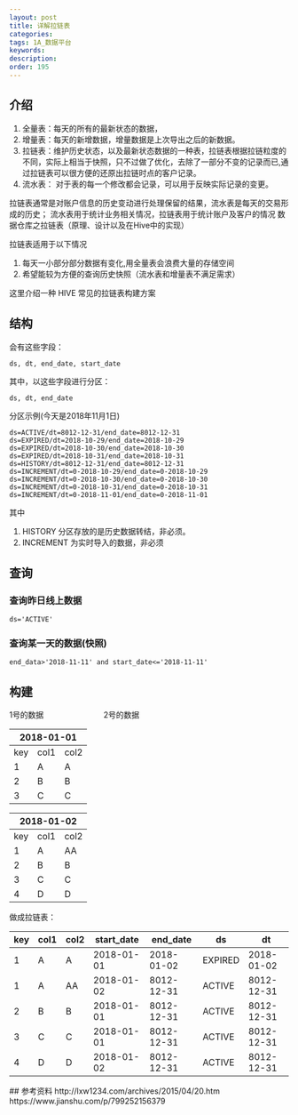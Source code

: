 ```yaml
---
layout: post
title: 详解拉链表
categories:
tags: 1A_数据平台
keywords:
description:
order: 195
---
```



## 介绍
1. 全量表：每天的所有的最新状态的数据，
2. 增量表：每天的新增数据，增量数据是上次导出之后的新数据。
3. 拉链表：维护历史状态，以及最新状态数据的一种表，拉链表根据拉链粒度的不同，实际上相当于快照，只不过做了优化，去除了一部分不变的记录而已,通过拉链表可以很方便的还原出拉链时点的客户记录。
4. 流水表： 对于表的每一个修改都会记录，可以用于反映实际记录的变更。

拉链表通常是对账户信息的历史变动进行处理保留的结果，流水表是每天的交易形成的历史；
流水表用于统计业务相关情况，拉链表用于统计账户及客户的情况
数据仓库之拉链表（原理、设计以及在Hive中的实现）


拉链表适用于以下情况
1. 每天一小部分部分数据有变化,用全量表会浪费大量的存储空间
2. 希望能较为方便的查询历史快照（流水表和增量表不满足需求）


这里介绍一种 HIVE 常见的拉链表构建方案

## 结构

会有这些字段：
```
ds, dt, end_date, start_date
```
其中，以这些字段进行分区：
```
ds, dt, end_date
```

分区示例(今天是2018年11月1日)
```
ds=ACTIVE/dt=8012-12-31/end_date=8012-12-31
ds=EXPIRED/dt=2018-10-29/end_date=2018-10-29
ds=EXPIRED/dt=2018-10-30/end_date=2018-10-30
ds=EXPIRED/dt=2018-10-31/end_date=2018-10-31
ds=HISTORY/dt=8012-12-31/end_date=8012-12-31
ds=INCREMENT/dt=0-2018-10-29/end_date=0-2018-10-29
ds=INCREMENT/dt=0-2018-10-30/end_date=0-2018-10-30
ds=INCREMENT/dt=0-2018-10-31/end_date=0-2018-10-31
ds=INCREMENT/dt=0-2018-11-01/end_date=0-2018-11-01
```

其中
1. HISTORY 分区存放的是历史数据转结，非必须。
2. INCREMENT 为实时导入的数据，非必须

## 查询
### 查询昨日线上数据
```
ds='ACTIVE'
```
### 查询某一天的数据(快照)
```
end_data>'2018-11-11' and start_date<='2018-11-11'
```

## 构建

<div style="width:170px; height:auto; float:left; display:inline">
1号的数据
<table>
<thead><tr class="tableizer-firstrow"><th colspan="3">2018-01-01</th></tr></thead><tbody>
 <tr><td>key</td><td>col1</td><td>col2</td></tr>
 <tr><td>1</td><td>A</td><td>A</td></tr>
 <tr><td>2</td><td>B</td><td>B</td></tr>
 <tr><td>3</td><td>C</td><td>C</td></tr>
</tbody></table>
</div>

<div style="width:170px; height:auto; display:inline">
2号的数据
<table >
<thead><tr class="tableizer-firstrow"><th colspan="3">2018-01-02</th></tr></thead><tbody>
 <tr><td>key</td><td>col1</td><td>col2</td></tr>
 <tr><td>1</td><td>A</td><td>AA</td></tr>
 <tr><td>2</td><td>B</td><td>B</td></tr>
 <tr><td>3</td><td>C</td><td>C</td></tr>
 <tr><td>4</td><td>D</td><td>D</td></tr>
</tbody></table>
</div>


<div style="width:auto; height:auto;">

做成拉链表：
<table class="tableizer-table">
<thead><tr class="tableizer-firstrow"><th>key</th><th>col1</th><th>col2</th><th>start_date</th><th>end_date</th><th>ds</th><th>dt</th></tr></thead><tbody>
 <tr><td>1</td><td>A</td><td>A</td><td>2018-01-01</td><td>2018-01-02</td><td>EXPIRED</td><td>2018-01-02</td></tr>
 <tr><td>1</td><td>A</td><td>AA</td><td>2018-01-02</td><td>8012-12-31</td><td>ACTIVE</td><td>8012-12-31</td></tr>
 <tr><td>2</td><td>B</td><td>B</td><td>2018-01-01</td><td>8012-12-31</td><td>ACTIVE</td><td>8012-12-31</td></tr>
 <tr><td>3</td><td>C</td><td>C</td><td>2018-01-01</td><td>8012-12-31</td><td>ACTIVE</td><td>8012-12-31</td></tr>
 <tr><td>4</td><td>D</td><td>D</td><td>2018-01-02</td><td>8012-12-31</td><td>ACTIVE</td><td>8012-12-31</td></tr>
</tbody></table>
</div>
## 参考资料
http://lxw1234.com/archives/2015/04/20.htm  
https://www.jianshu.com/p/799252156379
